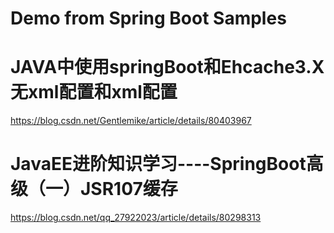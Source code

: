 # Demo from Spring Boot Samples

# JAVA中使用springBoot和Ehcache3.X无xml配置和xml配置
https://blog.csdn.net/Gentlemike/article/details/80403967

# JavaEE进阶知识学习----SpringBoot高级（一）JSR107缓存
https://blog.csdn.net/qq_27922023/article/details/80298313